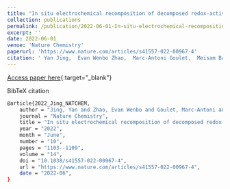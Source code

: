 ```yaml
---
title: "In situ electrochemical recomposition of decomposed redox-active species in aqueous organic flow batteries"
collection: publications
permalink: /publication/2022-06-01-In-situ-electrochemical-recomposition-of-decomposed-redox-active-species-in-aqueous-organic-flow-batteries
excerpt: ''
date: 2022-06-01
venue: 'Nature Chemistry'
paperurl: 'https://www.nature.com/articles/s41557-022-00967-4'
citation: ' Yan Jing,  Evan Wenbo Zhao,  Marc-Antoni Goulet,  Meisam Bahari,  <b>Eric M. Fell</b>,  Shijian Jin,  Ali Davoodi,  Erlendur Jónsson,  Min Wu,  Clare P. Grey,  Roy G. Gordon,  Michael J. Aziz, &quot;In situ electrochemical recomposition of decomposed redox-active species in aqueous organic flow batteries.&quot; Nature Chemistry, 14, 1103&ndash;1109, (2022).'
---
```

[Access paper here](https://www.nature.com/articles/s41557-022-00967-4){:target="_blank"}

BibTeX citation

```bash 
@article{2022_Jing_NATCHEM,
    author = "Jing, Yan and Zhao, Evan Wenbo and Goulet, Marc-Antoni and Bahari, Meisam and Fell, Eric M. and Jin, Shijian and Davoodi, Ali and Jónsson, Erlendur and Wu, Min and Grey, Clare P. and Gordon, Roy G. and Aziz, Michael J.",
    journal = "Nature Chemistry",
    title = "In situ electrochemical recomposition of decomposed redox-active species in aqueous organic flow batteries",
    year = "2022",
    month = "June",
    number = "10",
    pages = "1103--1109",
    volume = "14",
    doi = "10.1038/s41557-022-00967-4",
    url = "https://www.nature.com/articles/s41557-022-00967-4",
    date = "2022-06",
}
```
